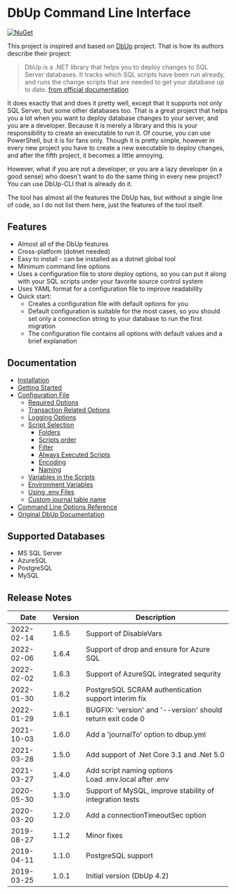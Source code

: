 # DbUp Command Line Interface

[![NuGet](https://img.shields.io/nuget/v/DbUp-CLI.svg)](https://www.nuget.org/packages/dbup-cli)

This project is inspired and based on [DbUp](https://dbup.readthedocs.io/en/latest/) project. That is how its authors describe their project:

> DbUp is a .NET library that helps you to deploy changes to SQL Server databases. It tracks which SQL scripts have been run already, and runs the change scripts that are needed to get your database up to date. [from official documentation](https://dbup.readthedocs.io/en/latest/)

It does exactly that and does it pretty well, except that it supports not only SQL Server, but some other databases too. That is a great project that helps you a lot when you want to deploy database changes to your server, and you are a developer. Because it is merely a library and this is your responsibility to create an executable to run it. Of course, you can use PowerShell, but it is for fans only. Though it is pretty simple, however in every new project you have to create a new executable to deploy changes, and after the fifth project, it becomes a little annoying.

However, what if you are not a developer, or you are a lazy developer (in a good sense) who doesn't want to do the same thing in every new project? You can use DbUp-CLI that is already do it.

The tool has almost all the features the DbUp has, but without a single line of code, so I do not list them here, just the features of the tool itself.

## Features

* Almost all of the DbUp features
* Cross-platform (dotnet needed)
* Easy to install - can be installed as a dotnet global tool
* Minimum command line options
* Uses a configuration file to store deploy options, so you can put it along with your SQL scripts under your favorite source control system
* Uses YAML format for a configuration file to improve readability
* Quick start:
  * Creates a configuration file with default options for you
  * Default configuration is suitable for the most cases, so you should set only a connection string to your database to run the first migration
  * The configuration file contains all options with default values and a brief explanation

## Documentation

* [Installation](https://github.com/drwatson1/dbup-cli/wiki/Home#installation)
* [Getting Started](https://github.com/drwatson1/dbup-cli/wiki/Home#getting-started)
* [Configuration File](https://github.com/drwatson1/dbup-cli/wiki/Home#configuration-file)
  * [Required Options](https://github.com/drwatson1/dbup-cli/wiki/Home#required-options)
  * [Transaction Related Options](https://github.com/drwatson1/dbup-cli/wiki/Home#transaction-related-options)
  * [Logging Options](https://github.com/drwatson1/dbup-cli/wiki/Home#logging-options)
  * [Script Selection](https://github.com/drwatson1/dbup-cli/wiki/Home#script-selection)
    * [Folders](https://github.com/drwatson1/dbup-cli/wiki/Home#folders)
    * [Scripts order](https://github.com/drwatson1/dbup-cli/wiki/Home#scripts-order)
    * [Filter](https://github.com/drwatson1/dbup-cli/wiki/Home#filter)
    * [Always Executed Scripts](https://github.com/drwatson1/dbup-cli/wiki/Home#always-executed-scripts)
    * [Encoding](https://github.com/drwatson1/dbup-cli/wiki/Home#encoding)
    * [Naming](https://github.com/drwatson1/dbup-cli/wiki#naming)
  * [Variables in the Scripts](https://github.com/drwatson1/dbup-cli/wiki/Home#variables-in-the-scripts)
  * [Environment Variables](https://github.com/drwatson1/dbup-cli/wiki/Home#environment-variables)
  * [Using .env Files](https://github.com/drwatson1/dbup-cli/wiki/Home#using-env-files)
  * [Custom journal table name](https://github.com/drwatson1/dbup-cli/wiki/Home#custom-journal-table-name)
* [Command Line Options Reference](https://github.com/drwatson1/dbup-cli/wiki/Command-Line-Options)
* [Original DbUp Documentation](https://dbup.readthedocs.io/en/latest/)

## Supported Databases

* MS SQL Server
* AzureSQL
* PostgreSQL
* MySQL

## Release Notes

|Date|Version|Description|
|-|-|-|
|2022-02-14|1.6.5|Support of DisableVars
|2022-02-06|1.6.4|Support of drop and ensure for Azure SQL
|2022-02-02|1.6.3|Support of AzureSQL integrated sequrity
|2022-01-30|1.6.2|PostgreSQL SCRAM authentication support interim fix
|2022-01-29|1.6.1|BUGFIX: 'version' and '--version' should return exit code 0
|2021-10-03|1.6.0|Add a 'journalTo' option to dbup.yml
|2021-03-28|1.5.0|Add support of .Net Core 3.1 and .Net 5.0
|2021-03-27|1.4.0|Add script naming options<BR>Load .env.local after .env
|2020-05-30|1.3.0|Support of MySQL, improve stability of integration tests
|2020-03-20|1.2.0|Add a connectionTimeoutSec option
|2019-08-27|1.1.2|Minor fixes
|2019-04-11|1.1.0|PostgreSQL support
|2019-03-25|1.0.1|Initial version (DbUp 4.2)
